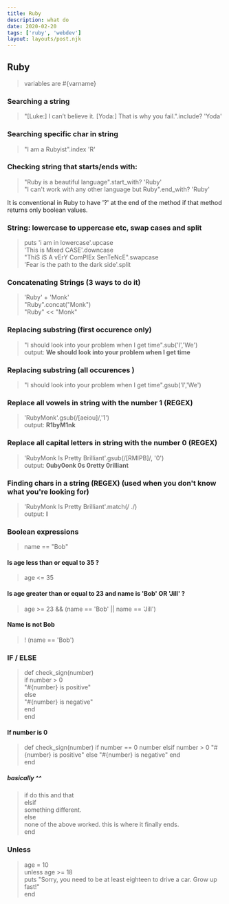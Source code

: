 ```yaml
---
title: Ruby
description: what do
date: 2020-02-20
tags: ['ruby', 'webdev']
layout: layouts/post.njk
---
```


## Ruby

> variables are #{varname}  

### Searching a string
> "[Luke:] I can’t believe it. [Yoda:] That is why you fail.".include? 'Yoda'

### Searching specific char in string
> "I am a Rubyist".index 'R'

### Checking string that starts/ends with:
> "Ruby is a beautiful language".start_with? 'Ruby'  
> "I can't work with any other language but Ruby".end_with? 'Ruby'  

It is conventional in Ruby to have '?' at the end of the method if that method returns only boolean values.

### String: lowercase to uppercase etc, swap cases and split
> puts 'i am in lowercase'.upcase  
> 'This is Mixed CASE'.downcase  
> "ThiS iS A vErY ComPlEx SenTeNcE".swapcase  
> 'Fear is the path to the dark side'.split

### Concatenating Strings (3 ways to do it)
> 'Ruby' + 'Monk'  
> "Ruby".concat("Monk")  
> "Ruby" << "Monk"  

### Replacing substring (first occurence only)
> "I should look into your problem when I get time".sub('I','We')  
> output: **We should look into your problem when I get time**

### Replacing substring (all occurences )
> "I should look into your problem when I get time".gsub('I','We')

### Replace all vowels in string with the number 1 (REGEX)
> 'RubyMonk'.gsub(/[aeiou]/,'1')  
> output: **R1byM1nk**


### Replace all capital letters in string with the number 0 (REGEX)
> 'RubyMonk Is Pretty Brilliant'.gsub(/[RMIPB]/, '0')  
> output: **0uby0onk 0s 0retty 0rilliant**

### Finding chars in a string (REGEX) (used when you don't know what you're looking for)
> 'RubyMonk Is Pretty Brilliant'.match(/ ./)  
> output:  **I**

### Boolean expressions
> name == "Bob"  

#### Is age less than or equal to 35 ?
> age <= 35  

#### Is age greater than or equal to 23 and name is 'Bob' OR 'Jill' ?
> age >= 23 && (name == 'Bob' || name == 'Jill')

#### Name is not Bob
> ! (name == 'Bob')  

### IF / ELSE
> def check_sign(number)  
   if number > 0  
     "#{number} is positive"  
   else  
     "#{number} is negative"  
   end          
end

#### If number is 0

> def check_sign(number)
  if number == 0
    number
  elsif number > 0
    "#{number} is positive"
  else
    "#{number} is negative"
  end        
end    

##### basically ^^
> if 
   do this and that  
    elsif  
   something different.  
    else  
   none of the above worked. this is where it finally ends.  
    end  

### Unless
> age = 10  
unless age >= 18  
    puts "Sorry, you need to be at least eighteen to drive a car. Grow up fast!"  
end  

